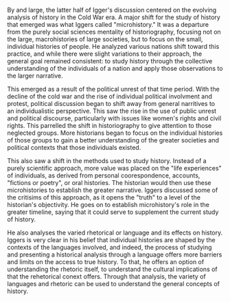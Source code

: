 By and large, the latter half of Igger's discussion centered on the evolving analysis of history in the Cold War era. A major shift for the study of history that emerged was what Iggers called "microhistory." It was a departure from the purely social sciences mentality of historiography, focusing not on the large, macrohistories of large societies, but to focus on the small, individual histories of people. He analyzed various nations shift toward this practice, and while there were slight variations to their approach, the general goal remained consistent: to study history through the collective understanding of the individuals of a nation and apply those observations to the larger narrative. 

This emerged as a result of the political unrest of that time period. With the decline of the cold war and the rise of individual political involvment and protest, political discussion began to shift away from general narritives to an individualistic perspective. This saw the rise in the use of public unrest and political discourse, particularly with issues like women's rights and civil rights. This parrelled the shift in historiography to give attention to those neglected groups. More historians began to focus on the individual histories of those groups to gain a better understanding of the greater societies and political contexts that those individuals existed. 

This also saw a shift in the methods used to study history. Instead of a purely scientific approach, more value was placed on the "life experiences" of individuals, as derived from personal coorespondence, accounts, "fictions or poetry", or oral histories. The historian would then use these microhistories to establish the greater narrative. Iggers discussed some of the critisims of this approach, as it opens the "truth" to a level of the historian's objectivity. He goes on to establish microhistory's role in the greater timeline, saying that it could serve to supplement the current study of history. 

He also analyses the varied rhetorical or language and its effects on history. Iggers is very clear in his belief that individual histories are shaped by the contexts of the languages involved, and indeed, the process of studying and presenting a historical analysis through a language offers more barriers and limits on the access to true history. To that, he offers an option of understanding the rhetoric itself, to understand the cultural implications of that the rehetorical conext offers. Through that analysis, the variety of languages and rhetoric can be used to understand the general concepts of history. 
